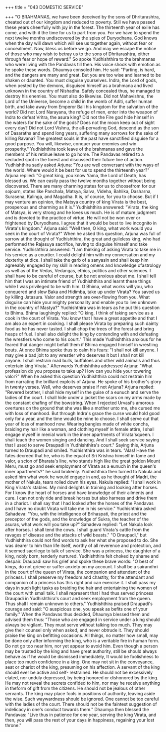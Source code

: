 +++
title = "043 DOMESTIC SERVICE"

+++
"O BRAHMANAS, we have been
deceived by the sons of Dhritarashtra,
cheated out of our kingdom and reduced
to poverty. Still we have passed these
years cheerfully with joy in the forest. The
thirteenth year of exile has come, and with
it the time for us to part from you. For we
have to spend the next twelve months
undiscovered by the spies of Duryodhana.
God knows when the day will dawn which
will see us together again, without fear or
concealment. Now, bless us before we go.
And may we escape the notice of those
who may wish to betray us to the sons of
Dhritarashtra, either through fear or hope
of reward."
So spoke Yudhishthira to the brahmanas
who were living with the Pandavas till
then. His voice shook with emotion as he
spoke these words.
Dhaumya consoled him. He said: "Parting,
is hard, and the dangers are many and
great. But you are too wise and learned to
be shaken or daunted. You must disguise
yourselves. Indra, the Lord of gods, when
pested by the demons, disguised himself
as a brahmana and lived unknown in the
country of Nishadha. Safely concealed
thus, he managed to destroy his enemies.
You must also do likewise. Did not
Mahavishnu, the Lord of the Universe,
become a child in the womb of Aditi,
suffer human birth, and take away from
Emperor Bali his kingdom for the
salvation of the world? Did not Lord
Narayana, the refuge of men, enter into
the weapon of Indra to defeat Vritra, the
asura king? Did not the Fire god hide
himself in the waters for the sake of the
gods? Does not the moon keep out of
sight every day? Did not Lord Vishnu, the
all-pervading God, descend as the son of
Dasaratha and spend long years, suffering
many sorrows for the sake of killing
Ravana? The greatest souls in the past
have sanctified disguise for a good
purpose. You will, likewise, conquer your
enemies and win prosperity."
Yudhishthira took leave of the brahmanas
and gave the members of his retinue leave
to go home. The Pandavas retired to a
secluded spot in the forest and discussed
their future line of action. Yudhishthira
sadly asked Arjuna: "You are well
conversant with the ways of the world.
Where would it be best for us to spend the
thirteenth year?"
Arjuna replied: "O great king, you know
Yama, the Lord of Death, has blessed us.
We can easily pass the twelve months
together without being discovered. There
are many charming states for us to choosefrom for our sojourn, states like Panchala,
Matsya,
Salva,
Videha,
Bahlika,
Dasharna,
Surasena,
Kalinga,
and
Magadha. It is, of course, for you to
choose. But if I may venture an opinion,
the Matsya country of king Virata is the
best, prosperous and charming as it is."
Yudhishthira answered: "Virata, the king
of Matsya, is very strong and he loves us
much. He is of mature judgment and is
devoted to the practice of virtue. He will
not be won over or frightened by
Duryodhana. I agree that it would be best
to live incognito in Virata's kingdom."
Arjuna said: "Well then, O king, what
work would you seek in the court of
Virata?"
When he asked this question, Arjuna was
full of sorrow at the thought of
Yudhishthira, the great and guileless king,
who had performed the Rajasuya
sacrifice, having to disguise himself and
take service.
Yudhishthira answered: "I am thinking of
asking Virata to take me in his service as a
courtier. I could delight him with my
conversation and my dexterity at dice. I
shall take the garb of a sanyasin and shall
keep him agreeably engaged by my skill
in reading omens and knowledge
ofastrology as well as of the Vedas,
Vedangas, ethics, politics and other
sciences. I shall have to be careful of
course, but be not anxious about me. I
shall tell him that I was an intimate friend
of Yudhishthira and learnt these things
while I was privileged to be with him. O
Bhima, what works will you, who
conquered and slew Baka and Hidimba,
take up under Virata? You saved us by
killing Jatasura. Valor and strength are
over-flowing from you. What disguise can
hide your mighty personality and enable
you to live unknown in the country of
Mastya?" Yudhishthira was in tears as he
put this question to Bhima.
Bhima laughingly replied:
"O king, I
think of taking service as a cook in the
court of Virata. You know that I have a
great appetite and that I am also an expert
in cooking. I shall please Virata by
preparing such dainty food as he has never
tasted. I shall chop the trees of the forest
and bring heaps of fuel. I shall also delight
the king by contending with and defeating
the wrestlers who come to his court."
This made Yudhishthira anxious for he
feared that danger might befall them if
Bhima engaged himself in wrestling
bouts. At once Bhima spoke thus to calm
his fears:
"I shall not kill anyone. I may give a bad
jolt to any wrestler who deserves it but I
shall not kill anyone. I shall restrain mad
bulls, buffaloes and other wild animals
and thus entertain king Virata."
Afterwards
Yudhishthira
addressed
Arjuna: "What profession do you propose
to take up? How can you hide your
towering valor?"
When he asked this question Yudhishthira
could not restrain him from narrating the
brilliant exploits of Arjuna. He spoke of
his brother's glory in twenty verses. Well,
who deserves praise if not Arjuna?
Arjuna replied: "Revered brother, I shall
hide myself in the guise of a eunuch and
serve the ladies of the court. I shall hide
under a jacket the scars on my arms made
by the constant chafing of the bowstring.
When I rejected Urvasi's amorous
overtures on the ground that she was like
a mother unto me, she cursed me with loss
of manhood. But through Indra's grace the
curse would hold good only for a year,
and the time would be mine to choose. I
shall serve out that year of loss of
manhood now. Wearing bangles made of
white conchs, braiding my hair like a
woman, and clothing myself in female
attire, I shall engage myself in menial
work in the inner apartments of Virata'squeen. I shall teach the women singing
and dancing. And I shall seek service
saying that I used to serve Draupadi in
Yudhishthira's court." Saying this, Arjuna
turned to Draupadi and smiled.
Yudhishthira was in tears. "Alas! Have the
fates decreed that he, who is the equal of
Sri Krishna himself in fame and valor, a
scion of Bharata's line, who stands high
like the great golden Mount Meru, must
go and seek employment of Virata as a
eunuch in the queen's inner apartments?"
he said brokenly.
Yudhishthira then turned to Nakula and
asked him what work he would engage in
and, as he thought of Madri, the mother of
Nakula, tears rolled down his eyes.
Nakula replied: "I shall work in King
Virata's stables. My mind delights in
training and looking after horses. For I
know the heart of horses and have
knowledge of their ailments and cure. I
can not only ride and break horses but
also harness and drive them in a chariot. I
shall say that I had looked after the horses
of the Pandavas and I have no doubt
Virata will take me in his service."
Yudhishthira asked Sahadeva: "You, with
the intelligence of Brihaspati, the priest
and the preceptor of the gods, and the
knowledge of Sukra, the teacher of the
asuras, what work will you take up?"
Sahadeva replied: "Let Nakula look after
horses. I shall tend the cows. I shall guard
Virata's cattle from the ravages of disease
and the attacks of wild beasts."
"O Draupadi," but Yudhishthira could not
find words to ask her what she proposed
to do. She was dearer to him than life
itself, worthy of all reverence and
protection, and it seemed sacrilege to talk
of service. She was a princess, the
daughter of a king, nobly born, tenderly
nurtured. Yudhishthira felt choked by
shame and despair.
Draupadi saw his grief and spoke these
brave words: "O best of kings, do not
grieve or suffer anxiety on my account. I
shall be a sairandhri in the court of the
queen of Virata, the companion and
attendant of the princess. I shall preserve
my freedom and chastity, for the attendant
and companion of a princess has this right
and can exercise it. I shall pass my days in
such light tasks as braiding the hair and
entertaining the women of the court with
small talk. I shall represent that I had thus
served
princess
Draupadi
in
Yudhishthira's court and seek employment
from the queen. Thus shall I remain
unknown to others."
Yudhishthira praised Draupadi's courage
and said: "O auspicious one, you speak as
befits one of your family."
When the Pandavas thus decided,
Dhaumya blessed them and advised them
thus: "Those who are engaged in service
under a king should always be vigilant.
They must serve without talking too
much. They may give their counsel only
when asked, and never obtrude it. They
should praise the king on befitting
occasions. All things, no matter how
small, may be done only after informing
the king, who is a veritable fire in human
form. Do not go too near him, nor yet
appear to avoid him. Even though a
person may be trusted by the king and
have great authority, still be should
always behave as if he would be
dismissed immediately, It would be
foolishness to place too much confidence
in a king. One may not sit in the
conveyance, seat or chariot of the king,
presuming on his affection. A servant of
the king should ever be active and self-
restrained. He should not be excessively
elated, nor unduly depressed, by being
honored or dishonored by the king. He
may not reveal the secrets confided to
him, nor may he receive anything in theform of gift from the citizens. He should
not be jealous of other servants. The king
may place fools in positions of authority,
leaving aside the wise. Such waywardness
should be ignored. One cannot be too
careful with the ladies of the court. There
should not be the faintest suggestion of
indelicacy in one's conduct towards
them."
Dhaumya then blessed the Pandavas:
"Live thus in patience for one year,
serving the king Virata, and then, you will
pass the rest of your days in happiness,
regaining your lost throne."